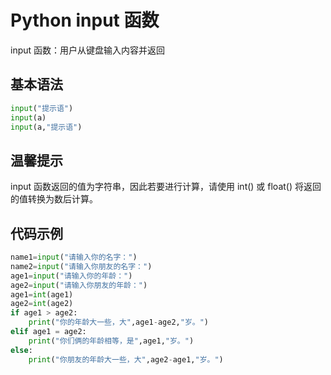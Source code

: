 # Python input 函数
input 函数：用户从键盘输入内容并返回
## 基本语法
```Python
input("提示语")
input(a)
input(a,"提示语")
```

## 温馨提示
input 函数返回的值为字符串，因此若要进行计算，请使用 int() 或 float() 将返回的值转换为数后计算。

## 代码示例
```Python
name1=input("请输入你的名字：")
name2=input("请输入你朋友的名字：")
age1=input("请输入你的年龄：")
age2=input("请输入你朋友的年龄：")
age1=int(age1)
age2=int(age2)
if age1 > age2:
    print("你的年龄大一些，大",age1-age2,"岁。")
elif age1 = age2:
    print("你们俩的年龄相等，是",age1,"岁。")
else:
    print("你朋友的年龄大一些，大",age2-age1,"岁。")
```